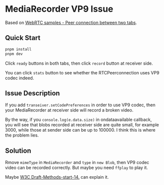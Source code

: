 # MediaRecorder VP9 Issue

Based on [WebRTC samples - Peer connection between two tabs](https://webrtc.github.io/samples/src/content/peerconnection/channel/).

## Quick Start

```bash
pnpm install
pnpm dev
```

Click `ready` buttons in both tabs, then click `record` button at receiver side.

You can click `stats` button to see whether the RTCPeerconnection uses VP9 codec indeed.

## Issue Description

If you add `transeiver.setCodePreferences` in order to use VP9 codec, then your MediaRecorder at receiver side will record a broken video.

By the way, if you `console.log(e.data.size)` in ondataavailable callback, you will see that blobs recorded at receiver side are quite small, for example 3000, while those at sender side can be up to 100000. I think this is where the problem lies.

## Solution

Rmove `mimeType` in `MediaRecorder` and `type` in `new Blob`, then VP9 codec video can be recorded correctly. But maybe you need `ffplay` to play it.

Maybe [W3C Draft-Methods-start-14.](https://w3c.github.io/mediacapture-record/#mediarecorder-methods) can explain it.
